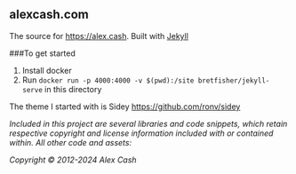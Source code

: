 ## alexcash.com

The source for https://alex.cash. Built with [Jekyll](https://jekyllrb.com)

###To get started

1. Install docker
2. Run `docker run -p 4000:4000 -v $(pwd):/site bretfisher/jekyll-serve` in this directory


The theme I started with is Sidey
https://github.com/ronv/sidey

_Included in this project are several libraries and code snippets, which retain_
_respective copyright and license information included with or contained within._
_All other code and assets:_

_Copyright © 2012-2024 Alex Cash_